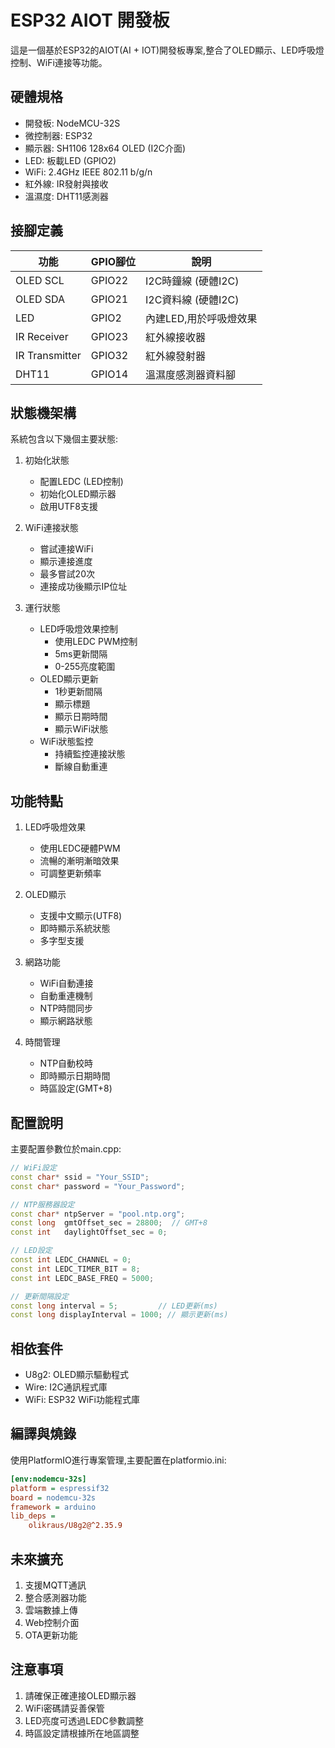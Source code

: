 # ESP32 AIOT 開發板

這是一個基於ESP32的AIOT(AI + IOT)開發板專案,整合了OLED顯示、LED呼吸燈控制、WiFi連接等功能。

## 硬體規格

- 開發板: NodeMCU-32S
- 微控制器: ESP32
- 顯示器: SH1106 128x64 OLED (I2C介面)
- LED: 板載LED (GPIO2)
- WiFi: 2.4GHz IEEE 802.11 b/g/n
- 紅外線: IR發射與接收
- 溫濕度: DHT11感測器

## 接腳定義

| 功能 | GPIO腳位 | 說明 |
|------|----------|------|
| OLED SCL | GPIO22 | I2C時鐘線 (硬體I2C) |
| OLED SDA | GPIO21 | I2C資料線 (硬體I2C) |
| LED | GPIO2 | 內建LED,用於呼吸燈效果 |
| IR Receiver | GPIO23 | 紅外線接收器 |
| IR Transmitter | GPIO32 | 紅外線發射器 |
| DHT11 | GPIO14 | 溫濕度感測器資料腳 |

## 狀態機架構

系統包含以下幾個主要狀態:

1. 初始化狀態
   - 配置LEDC (LED控制)
   - 初始化OLED顯示器
   - 啟用UTF8支援

2. WiFi連接狀態
   - 嘗試連接WiFi
   - 顯示連接進度
   - 最多嘗試20次
   - 連接成功後顯示IP位址

3. 運行狀態
   - LED呼吸燈效果控制
     * 使用LEDC PWM控制
     * 5ms更新間隔
     * 0-255亮度範圍
   - OLED顯示更新
     * 1秒更新間隔
     * 顯示標題
     * 顯示日期時間
     * 顯示WiFi狀態
   - WiFi狀態監控
     * 持續監控連接狀態
     * 斷線自動重連

## 功能特點

1. LED呼吸燈效果
   - 使用LEDC硬體PWM
   - 流暢的漸明漸暗效果
   - 可調整更新頻率

2. OLED顯示
   - 支援中文顯示(UTF8)
   - 即時顯示系統狀態
   - 多字型支援

3. 網路功能
   - WiFi自動連接
   - 自動重連機制
   - NTP時間同步
   - 顯示網路狀態

4. 時間管理
   - NTP自動校時
   - 即時顯示日期時間
   - 時區設定(GMT+8)

## 配置說明

主要配置參數位於main.cpp:

```cpp
// WiFi設定
const char* ssid = "Your_SSID";
const char* password = "Your_Password";

// NTP服務器設定
const char* ntpServer = "pool.ntp.org";
const long  gmtOffset_sec = 28800;  // GMT+8
const int   daylightOffset_sec = 0;

// LED設定
const int LEDC_CHANNEL = 0;
const int LEDC_TIMER_BIT = 8;
const int LEDC_BASE_FREQ = 5000;

// 更新間隔設定
const long interval = 5;         // LED更新(ms)
const long displayInterval = 1000; // 顯示更新(ms)
```

## 相依套件

- U8g2: OLED顯示驅動程式
- Wire: I2C通訊程式庫
- WiFi: ESP32 WiFi功能程式庫

## 編譯與燒錄

使用PlatformIO進行專案管理,主要配置在platformio.ini:

```ini
[env:nodemcu-32s]
platform = espressif32
board = nodemcu-32s
framework = arduino
lib_deps = 
    olikraus/U8g2@^2.35.9
```

## 未來擴充

1. 支援MQTT通訊
2. 整合感測器功能
3. 雲端數據上傳
4. Web控制介面
5. OTA更新功能

## 注意事項

1. 請確保正確連接OLED顯示器
2. WiFi密碼請妥善保管
3. LED亮度可透過LEDC參數調整
4. 時區設定請根據所在地區調整